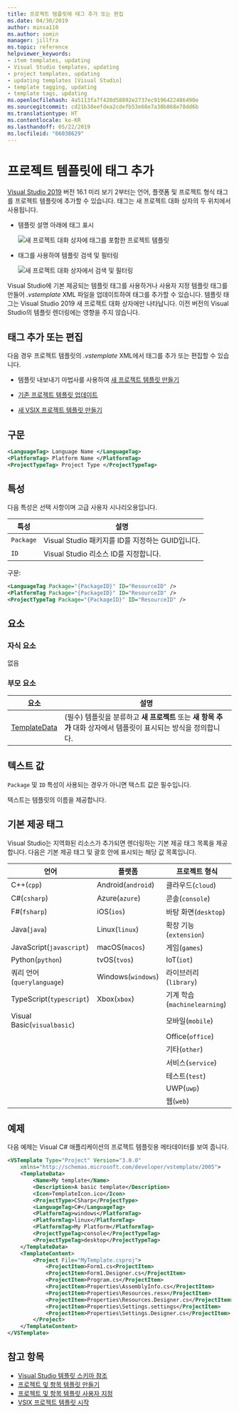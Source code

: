 ```yaml
---
title: 프로젝트 템플릿에 태그 추가 또는 편집
ms.date: 04/30/2019
author: minsa110
ms.author: somin
manager: jillfra
ms.topic: reference
helpviewer_keywords:
- item templates, updating
- Visual Studio templates, updating
- project templates, updating
- updating templates [Visual Studio]
- template tagging, updating
- template tags, updating
ms.openlocfilehash: 4a5113fa7f420d58892e2737ec9196422486490e
ms.sourcegitcommit: cd21b38eefdea2cdefb53e68e7a30b868e78dd6b
ms.translationtype: HT
ms.contentlocale: ko-KR
ms.lasthandoff: 05/22/2019
ms.locfileid: "66038629"
---
```

# <a name="add-tags-to-project-templates"></a>프로젝트 템플릿에 태그 추가

[Visual Studio 2019](https://visualstudio.microsoft.com/downloads/) 버전 16.1 미리 보기 2부터는 언어, 플랫폼 및 프로젝트 형식 태그를 프로젝트 템플릿에 추가할 수 있습니다. 태그는 새 프로젝트 대화 상자의 두 위치에서 사용됩니다.

- 템플릿 설명 아래에 태그 표시

   ![새 프로젝트 대화 상자에 태그를 포함한 프로젝트 템플릿](media/npd-item-with-template-tags.png)

- 태그를 사용하여 템플릿 검색 및 필터링

   ![새 프로젝트 대화 상자에서 검색 및 필터링](media/npd-search-and-filter.png)

Visual Studio에 기본 제공되는 템플릿 태그를 사용하거나 사용자 지정 템플릿 태그를 만들어 *.vstemplate* XML 파일을 업데이트하여 태그를 추가할 수 있습니다. 템플릿 태그는 Visual Studio 2019 새 프로젝트 대화 상자에만 나타납니다. 이전 버전의 Visual Studio의 템플릿 렌더링에는 영향을 주지 않습니다.

## <a name="add-or-edit-tags"></a>태그 추가 또는 편집

다음 경우 프로젝트 템플릿의 *.vstemplate* XML에서 태그를 추가 또는 편집할 수 있습니다.

* 템플릿 내보내기 마법사를 사용하여 [새 프로젝트 템플릿 만들기](/visualstudio/ide/how-to-create-project-templates)

* [기존 프로젝트 템플릿 업데이트](/visualstudio/ide/how-to-update-existing-templates)

* [새 VSIX 프로젝트 템플릿 만들기](/visualstudio/extensibility/getting-started-with-the-vsix-project-template)

## <a name="syntax"></a>구문

```xml
<LanguageTag> Language Name </LanguageTag>
<PlatformTag> Platform Name </PlatformTag>
<ProjectTypeTag> Project Type </ProjectTypeTag>
```

## <a name="attributes"></a>특성

다음 특성은 선택 사항이며 고급 사용자 시나리오용입니다.

|특성|설명|
|---------------|-----------------|
|`Package`|Visual Studio 패키지를 ID를 지정하는 GUID입니다.|
|`ID`|Visual Studio 리소스 ID를 지정합니다.|

구문:

```xml
<LanguageTag Package="{PackageID}" ID="ResourceID" />
<PlatformTag Package="{PackageID}" ID="ResourceID" />
<ProjectTypeTag Package="{PackageID}" ID="ResourceID" />
```

## <a name="elements"></a>요소

### <a name="child-elements"></a>자식 요소

없음

### <a name="parent-elements"></a>부모 요소

|요소|설명|
|-------------|-----------------|
|[TemplateData](../extensibility/templatedata-element-visual-studio-templates.md)|(필수) 템플릿을 분류하고 **새 프로젝트** 또는 **새 항목 추가** 대화 상자에서 템플릿이 표시되는 방식을 정의합니다.|

## <a name="text-value"></a>텍스트 값

`Package` 및 `ID` 특성이 사용되는 경우가 아니면 텍스트 값은 필수입니다.

텍스트는 템플릿의 이름을 제공합니다.

## <a name="built-in-tags"></a>기본 제공 태그

Visual Studio는 지역화된 리소스가 추가되면 렌더링하는 기본 제공 태그 목록을 제공합니다. 다음은 기본 제공 태그 및 괄호 안에 표시되는 해당 값 목록입니다.

| 언어 | 플랫폼 | 프로젝트 형식 |
| -- | -- | -- |
| C++(`cpp`) | Android(`android`) | 클라우드(`cloud`) |
| C#(`csharp`) | Azure(`azure`) | 콘솔(`console`) |
| F#(`fsharp`) | iOS(`ios`) | 바탕 화면(`desktop`) |
| Java(`java`) | Linux(`linux`) | 확장 기능(`extension`) |
| JavaScript(`javascript`) | macOS(`macos`) | 게임(`games`) |
| Python(`python`) | tvOS(`tvos`) | IoT(`iot`) |
| 쿼리 언어(`querylanguage`) | Windows(`windows`) | 라이브러리(`library`) |
| TypeScript(`typescript`) | Xbox(`xbox`) | 기계 학습(`machinelearning`) |
| Visual Basic(`visualbasic`) | | 모바일(`mobile`) |
| | | Office(`office`) |
| | | 기타(`other`) |
| | | 서비스(`service`) |
| | | 테스트(`test`) |
| | | UWP(`uwp`) |
| | | 웹(`web`) |

## <a name="example"></a>예제

다음 예제는 Visual C# 애플리케이션의 프로젝트 템플릿용 메타데이터를 보여 줍니다.

```xml
<VSTemplate Type="Project" Version="3.0.0"
    xmlns="http://schemas.microsoft.com/developer/vstemplate/2005">
    <TemplateData>
        <Name>My template</Name>
        <Description>A basic template</Description>
        <Icon>TemplateIcon.ico</Icon>
        <ProjectType>CSharp</ProjectType>
        <LanguageTag>C#</LanguageTag>
        <PlatformTag>windows</PlatformTag>
        <PlatformTag>linux</PlatformTag>
        <PlatformTag>My Platform</PlatformTag>
        <ProjectTypeTag>console</ProjectTypeTag>
        <ProjectTypeTag>desktop</ProjectTypeTag>
    </TemplateData>
    <TemplateContent>
        <Project File="MyTemplate.csproj">
            <ProjectItem>Form1.cs<ProjectItem>
            <ProjectItem>Form1.Designer.cs</ProjectItem>
            <ProjectItem>Program.cs</ProjectItem>
            <ProjectItem>Properties\AssemblyInfo.cs</ProjectItem>
            <ProjectItem>Properties\Resources.resx</ProjectItem>
            <ProjectItem>Properties\Resources.Designer.cs</ProjectItem>
            <ProjectItem>Properties\Settings.settings</ProjectItem>
            <ProjectItem>Properties\Settings.Designer.cs</ProjectItem>
        </Project>
    </TemplateContent>
</VSTemplate>
```

## <a name="see-also"></a>참고 항목

- [Visual Studio 템플릿 스키마 참조](/visualstudio/extensibility/visual-studio-template-schema-reference)
- [프로젝트 및 항목 템플릿 만들기](/visualstudio/ide/creating-project-and-item-templates)
- [프로젝트 및 항목 템플릿 사용자 지정](/visualstudio/ide/customizing-project-and-item-templates)
- [VSIX 프로젝트 템플릿 시작](/visualstudio/extensibility/getting-started-with-the-vsix-project-template)